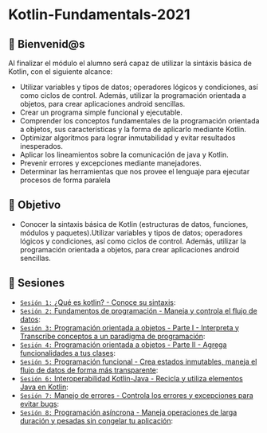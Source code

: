 # Kotlin-Fundamentals-2021

## :wave: Bienvenid@s

Al finalizar el módulo el alumno será capaz de utilizar la sintáxis básica de Kotlin, con el siguiente alcance:
- Utilizar variables y tipos de datos; operadores lógicos y condiciones, así como ciclos de control. Además, utilizar la programación orientada a objetos, para crear aplicaciones android sencillas.
- Crear un programa simple funcional y ejecutable.
- Comprender los conceptos fundamentales de la programación orientada a objetos, sus características y la forma de aplicarlo mediante Kotlin.
- Optimizar algoritmos para lograr inmutabilidad y evitar resultados inesperados.
- Aplicar los lineamientos sobre la comunicación de java y Kotlin.
- Prevenir errores y excepciones mediante manejadores.
- Determinar las herramientas que nos provee el lenguaje para ejecutar procesos de forma paralela


## :dart: Objetivo

 - Conocer la sintaxis básica de Kotlin (estructuras de datos, funciones, módulos y paquetes).Utilizar variables y tipos de datos; operadores lógicos y condiciones, así como ciclos de control. Además, utilizar la programación orientada a objetos,  para crear aplicaciones android sencillas. 

## :bookmark_tabs: Sesiones
 
 - [`Sesión 1:` ¿Qué es kotlin? - Conoce su sintaxis](Sesion-01): 
 - [`Sesión 2:` Fundamentos de programación - Maneja y controla el flujo de datos](Sesion-02): 
 - [`Sesión 3:` Programación orientada a objetos - Parte I - Interpreta y Transcribe conceptos a un paradigma de programación](Sesion-03): 
 - [`Sesión 4:` Programación orientada a objetos - Parte II - Agrega funcionalidades a tus clases](Sesion-04): 
 - [`Sesión 5:` Programación funcional - Crea estados inmutables, maneja el flujo de datos de forma más transparente](Sesion-05): 
 - [`Sesión 6:` Interoperabilidad Kotlin-Java - Recicla y utiliza elementos Java en Kotlin](Sesion-06): 
 - [`Sesión 7:` Manejo de errores  - Controla los errores y excepciones para evitar bugs](Sesion-07): 
 - [`Sesión 8:` Programación asíncrona - Maneja operaciones de larga duración y pesadas sin congelar tu aplicación](Sesion-08): 


